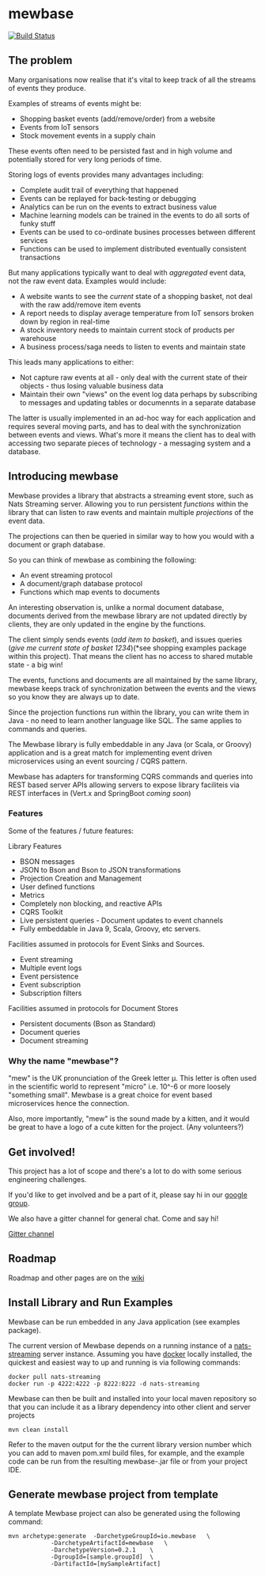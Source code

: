 ﻿# mewbase
[![Build Status](https://travis-ci.org/Tesco/mewbase.svg)](https://travis-ci.org/Tesco/mewbase)

## The problem

Many organisations now realise that it's vital to keep track of all the streams of events they produce.

Examples of streams of events might be:

* Shopping basket events (add/remove/order) from a website
* Events from IoT sensors
* Stock movement events in a supply chain

These events often need to be persisted fast and in high volume and potentially stored for very long periods of time. 

Storing logs of events provides many advantages including:

* Complete audit trail of everything that happened
* Events can be replayed for back-testing or debugging
* Analytics can be run on the events to extract business value
* Machine learning models can be trained in the events to do all sorts of funky stuff
* Events can be used to co-ordinate busines processes between different services
* Functions can be used to implement distributed eventually consistent transactions

But many applications typically want to deal with *aggregated* event data, not the raw event data. Examples would
include:

* A website wants to see the *current* state of a shopping basket, not deal with the raw add/remove item events
* A report needs to display average temperature from IoT sensors broken down by region in real-time
* A stock inventory needs to maintain current stock of products per warehouse
* A business process/saga needs to listen to events and maintain state

This leads many applications to either:

* Not capture raw events at all - only deal with the current state of their objects - thus losing valuable business
data
* Maintain their own "views" on the event log data perhaps by subscribing to messages and updating tables or documennts
in a separate database

The latter is usually implemented in an ad-hoc way for each application and requires several moving parts, and has to deal
with the synchronization between events and views. What's more it means the client has to deal with accessing two separate
pieces of technology - a messaging system and a database.

## Introducing mewbase

Mewbase provides a library that abstracts a streaming event store, such as Nats Streaming server. 
Allowing you to run persistent *functions* within the library that can listen to raw events and maintain multiple 
*projections* of the event data.
 
The projections can then be queried in similar way to how you would with a document or graph database.

So you can think of mewbase as combining the following:

* An event streaming protocol
* A document/graph database protocol
* Functions which map events to documents

An interesting observation is, unlike a normal document database, documents derived from the mewbase library are not 
updated directly by clients, they are only updated in the engine by the functions.

The client simply sends events (*add item to basket*), and issues queries (*give me current state of basket 1234*)(*see 
shopping examples package within this project). That means the client has no access to shared mutable state - a big win!  

The events, functions and documents are all maintained by the same library, mewbase keeps track of synchronization
between the events and the views so you know they are always up to date.

Since the projection functions run within the library, you can write them in Java - no need to learn another language like SQL. 
The same applies to commands and queries.

The Mewbase library is fully embeddable in any Java (or Scala, or Groovy) application and  is a great match 
for implementing event driven microservices using an event sourcing / CQRS pattern.

Mewbase has adapters for transforming CQRS commands and queries into REST based server APIs allowing servers 
to expose library faciliteis via REST interfaces in (Vert.x and SpringBoot *coming soon*)

### Features

Some of the features / future features:

Library Features

* BSON messages
* JSON to Bson and Bson to JSON transformations
* Projection Creation and Management
* User defined functions
* Metrics
* Completely non blocking, and reactive APIs
* CQRS Toolkit
* Live persistent queries - Document updates to event channels
* Fully embeddable in Java 9, Scala, Groovy, etc servers.

Facilities assumed in protocols for Event Sinks and Sources. 

* Event streaming
* Multiple event logs
* Event persistence
* Event subscription
* Subscription filters

Facilities assumed in protocols for Document Stores

* Persistent documents (Bson as Standard)
* Document queries
* Document streaming


### Why the name "mewbase"?

"mew" is the UK pronunciation of the Greek letter μ. This letter is often used in the scientific world to represent
"micro" i.e. 10^-6 or more loosely "something small". Mewbase is a great choice for event based microservices hence
the connection.

Also, more importantly, "mew" is the sound made by a kitten, and it would be great to have a logo of a cute kitten for
the project. (Any volunteers?)

## Get involved!

This project has a lot of scope and there's a lot to do with some serious engineering challenges.

If you'd like to get involved and be a part of it, please say hi in our
[google group](https://groups.google.com/forum/#!forum/mewbase).

We also have a gitter channel for general chat. Come and say hi!

[Gitter channel](https://gitter.im/mewbase)

## Roadmap

Roadmap and other pages are on the [wiki](https://github.com/Tesco/mewbase/wiki)

## Install Library and Run Examples

Mewbase can be run embedded in any Java application (see examples package).

The current version of Mewbase depends on a running instance of a [nats-streaming](https://nats.io/documentation/streaming/nats-streaming-intro/) server instance.  Assuming you have [docker](https://www.docker.com/) locally installed, the quickest and easiest way to up and running is via following commands:

    docker pull nats-streaming
    docker run -p 4222:4222 -p 8222:8222 -d nats-streaming


Mewbase can then be built and installed into your local maven repository so that 
you can include it as a library dependency into other client and server projects   

    mvn clean install
 
 
Refer to the maven output for the the current library version number which you can add to 
maven pom.xml build files, for example, and the example code can be run from the resulting 
mewbase-<version>.jar file or from your project IDE.

## Generate mewbase project from template

A template Mewbase project can also be generated using the following command:

    mvn archetype:generate 	-DarchetypeGroupId=io.mewbase 	\
    			-DarchetypeArtifactId=mewbase 	\
    			-DarchetypeVersion=0.2.1  	\
    			-DgroupId=[sample.groupId]	\
    			-DartifactId=[mySampleArtifact]	
